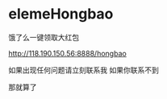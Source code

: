 # elemeHongbao
饿了么一键领取大红包

http://118.190.150.56:8888/hongbao

如果出现任何问题请立刻联系我
如果你联系不到











那就算了